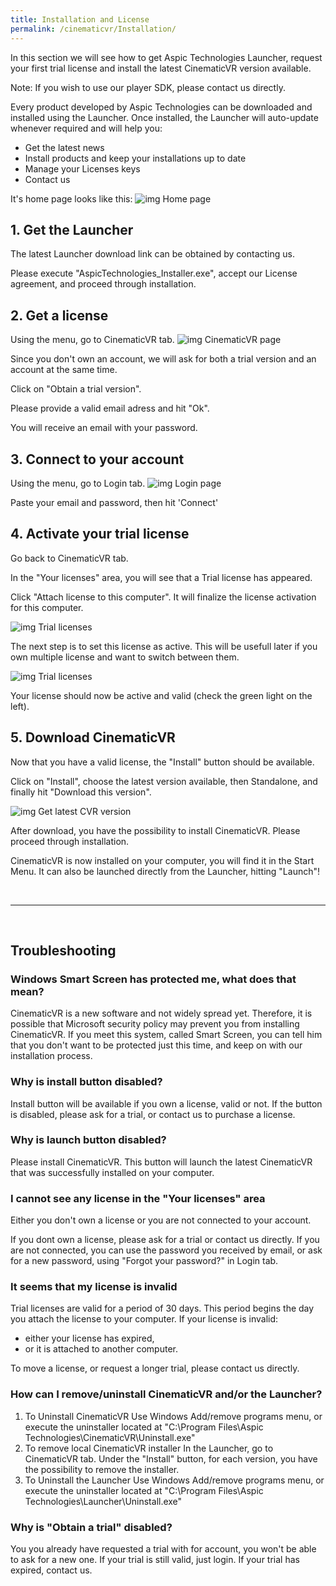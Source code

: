 ```yaml
---
title: Installation and License
permalink: /cinematicvr/Installation/
---
```


[home_115]: {{site.baseurl}}/cinematicvr/img/install/launcher_home_115.jpg
[cvr_tab]: {{site.baseurl}}/cinematicvr/img/install/launcher_cvr_empty.jpg
[login_tab]: {{site.baseurl}}/cinematicvr/img/install/launcher_login.jpg
[trial_list]: {{site.baseurl}}/cinematicvr/img/install/launcher_cvr_trial.jpg
[trial_active]: {{site.baseurl}}/cinematicvr/img/install/launcher_cvr_trial_active.jpg
[install_latest]: {{site.baseurl}}/cinematicvr/img/install/launcher_cvr_install.jpg

In this section we will see how to get Aspic Technologies Launcher, request your first trial license and install the latest CinematicVR version available.

Note: If you wish to use our player SDK, please contact us directly. 

Every product developed by Aspic Technologies can be downloaded and installed using the Launcher. Once installed, the Launcher will auto-update whenever required and will help you:
- Get the latest news
- Install products and keep your installations up to date
- Manage your Licenses keys
- Contact us

It's home page looks like this:
![img Home page][home_115]

## 1. Get the Launcher
The latest Launcher download link can be obtained by contacting us. 

Please execute "AspicTechnologies_Installer.exe", accept our License agreement, and proceed through installation.

## 2. Get a license

Using the menu, go to CinematicVR tab.
![img CinematicVR page][cvr_tab]

Since you don't own an account, we will ask for both a trial version and an account at the same time.

Click on "Obtain a trial version".

Please provide a valid email adress and hit "Ok".

You will receive an email with your password.

## 3. Connect to your account
Using the menu, go to Login tab.
![img Login page][login_tab]

Paste your email and password, then hit 'Connect'

## 4. Activate your trial license
Go back to CinematicVR tab. 

In the "Your licenses" area, you will see that a Trial license has appeared.

Click "Attach license to this computer". It will finalize the license activation for this computer.

![img Trial licenses][trial_list]

The next step is to set this license as active. This will be usefull later if you own multiple license and want to switch between them.

![img Trial licenses][trial_active]

Your license should now be active and valid (check the green light on the left).

## 5. Download CinematicVR

Now that you have a valid license, the "Install" button should be available.

Click on "Install", choose the latest version available, then Standalone, and finally hit "Download this version".

![img Get latest CVR version][install_latest]

After download, you have the possibility to install CinematicVR. Please proceed through installation.

CinematicVR is now installed on your computer, you will find it in the Start Menu. It can also be launched directly from the Launcher, hitting "Launch"!

<br/> 

------

<br/> 

## Troubleshooting

### Windows Smart Screen has protected me, what does that mean?
CinematicVR is a new software and not widely spread yet. Therefore, it is possible that Microsoft security policy may prevent you from installing CinematicVR. If you meet this system, called Smart Screen, you can tell him that you don't want to be protected just this time, and keep on with our installation process. 

### Why is install button disabled?
Install button will be available if you own a license, valid or not. If the button is disabled, please ask for a trial, or contact us to purchase a license.

### Why is launch button disabled?
Please install CinematicVR. This button will launch the latest CinematicVR that was successfully installed on your computer.

### I cannot see any license in the "Your licenses" area
Either you don't own a license or you are not connected to your account. 

If you dont own a license, please ask for a trial or contact us directly. If you are not connected, you can use the password you received by email, or ask for a new password, using "Forgot your password?" in Login tab.

### It seems that my license is invalid

Trial licenses are valid for a period of 30 days. This period begins the day you attach the license to your computer. If your license is invalid:
- either your license has expired,
- or it is attached to another computer.

To move a license, or request a longer trial, please contact us directly.

### How can I remove/uninstall CinematicVR and/or the Launcher?

1. To Uninstall CinematicVR 
	Use Windows Add/remove programs menu, or execute the uninstaller located at "C:\Program Files\Aspic Technologies\CinematicVR\Uninstall.exe"
2. To remove local CinematicVR installer
	In the Launcher, go to CinematicVR tab. Under the "Install" button, for each version, you have the possibility to remove the installer.
3. To Uninstall the Launcher
	Use Windows Add/remove programs menu, or execute the uninstaller located at "C:\Program Files\Aspic Technologies\Launcher\Uninstall.exe"

### Why is "Obtain a trial" disabled?

You you already have requested a trial with for account, you won't be able to ask for a new one. If your trial is still valid, just login. If your trial has expired, contact us.
